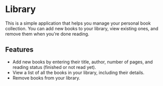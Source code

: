 # Library

This is a simple application that helps you manage your personal book collection. You can add new books to your library, view existing ones, and remove them when you're done reading.

## Features

-   Add new books by entering their title, author, number of pages, and reading status (finished or not read yet).
-   View a list of all the books in your library, including their details.
-   Remove books from your library.
